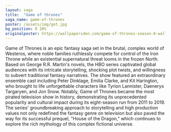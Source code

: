 ```yaml
---
layout: saga
title:  "Game of thrones"
saga_name: game-of-thrones
poster: /assets/img/got.jpg
bg_position: 0 20%
originalposter: https://wallpapersden.com/game-of-thrones-season-8-wallpaper/
---
```

Game of Thrones is an epic fantasy saga set in the brutal, complex world of Westeros, where noble families ruthlessly compete for control of the Iron Throne while an existential supernatural threat looms in the frozen North. Based on George R.R. Martin's novels, the HBO series captivated global audiences with its intricate storytelling, shocking plot twists, and willingness to subvert traditional fantasy narratives. The show featured an extraordinary ensemble cast including Peter Dinklage, Emilia Clarke, and Kit Harington, who brought to life unforgettable characters like Tyrion Lannister, Daenerys Targaryen, and Jon Snow. Notably, Game of Thrones became the most pirated television show in history, demonstrating its unprecedented popularity and cultural impact during its eight-season run from 2011 to 2019. The series' groundbreaking approach to storytelling and high production values not only redefined the fantasy genre on television but also paved the way for its successful prequel, "House of the Dragon," which continues to explore the rich mythology of this complex fictional universe.